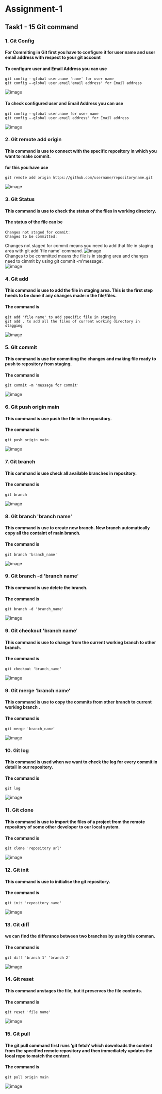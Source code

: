 # Assignment-1 
## Task1 - 15 Git command
### 1. Git Config
#### For Commiting in Git first you have to configure it for user name and user email address with respect to your git account
#### To configure user and Email Address you can use   
    git config –-global user.name 'name' for user name
    git config –-global user.email'email address' for Email address
    
![image](https://user-images.githubusercontent.com/52498255/194310817-259af903-ac8e-4600-876f-cafd1049c62c.JPG)
#### To check configured user and Email Address you can use    
    git config –-global user.name for user name    
    git config –-global user.email address' for Email address   
![image](https://user-images.githubusercontent.com/52498255/194311560-84ac80ef-ee23-4f2c-a3cf-f7c8f8364767.JPG)

### 2. Git remote add origin
#### This command is use to connect with the specific repository in which you want to make commit.
#### for this you have use   
    git remote add origin https://github.com/username/repositoryname.git
![image](https://user-images.githubusercontent.com/52498255/194311976-3d9eea74-ebf5-4283-b4c4-58cc6d3ddc69.JPG)

### 3. Git Status
#### This command is use to check the status of the files in working directory.         
#### The status of the file can be   
    Changes not staged for commit:
    Changes to be committed:   
Changes not staged for commit means you need to add that file in staging area with git add 'file name' command.
![image](https://user-images.githubusercontent.com/52498255/194312280-8cb3b900-cb72-42e2-abe0-33c2e5c5cfdc.JPG)     
Changes to be committed means the file is in staging area and changes need to cimmit by using git commit -m'message'.   
![image](https://user-images.githubusercontent.com/52498255/194312493-4ad6b62a-0c19-4b10-b3d4-08a044aa2af5.JPG)

### 4. Git add    
#### This command is use to add the file in staging area. This is the first step heeds to be done if any changes made in the file/files.   
#### The command is    
    git add 'file name' to add specific file in staging    
    git add . to add all the files of current working directory in stagging    
![image](https://user-images.githubusercontent.com/52498255/194312710-892533d6-d326-401d-94f6-6a1a8c268fd5.JPG)

### 5. Git commit
#### This command is use for commiting the changes and making file ready to push to repository from staging.    
#### The command is    
    git commit -m 'message for commit'  
![image](https://user-images.githubusercontent.com/52498255/194313366-3291efb2-1d0d-4a4f-9e18-7b885912f401.JPG)

### 6. Git push origin main   
#### This command is use push the file in the repository.
#### The command is    
    git push origin main   
![image](https://user-images.githubusercontent.com/52498255/194313603-f3b4ba68-4d79-4aa7-81dc-b02225165575.JPG)


### 7. Git branch   
#### This command is use check all available branches in repository.
#### The command is    
    git branch   
![image](https://user-images.githubusercontent.com/52498255/194313891-88123ff6-1f1f-4ced-85a8-d4e5181316eb.JPG)


### 8. Git branch 'branch name'   
#### This command is use to create new branch. New branch automatically copy all the containt of main branch.    
#### The command is    
    git branch 'branch_name'   
![image](https://user-images.githubusercontent.com/52498255/194314036-89d183b8-328f-47e8-91f9-3f9a721f33db.JPG)


### 9. Git branch -d 'branch name'   
#### This command is use delete the branch.
#### The command is    
    git branch -d 'branch_name'   
![image](https://user-images.githubusercontent.com/52498255/194314226-c1ce8028-fc8a-454e-9a75-70413b1449ca.JPG)

### 9. Git checkout 'branch name'   
#### This command is use to change from the current working branch to other branch. 
#### The command is    
    git checkout 'branch_name'    
![image](https://user-images.githubusercontent.com/52498255/194314458-ea573093-77b9-4da2-a268-480142a63ac0.JPG)

### 9. Git merge 'branch name'   
#### This command is use to copy the commits from other branch to current working branch .
#### The command is    
    git merge 'branch_name'   
![image](https://user-images.githubusercontent.com/52498255/194314699-8e5c5c45-b024-461e-9d3f-31ae128a2eaf.JPG)

### 10. Git log   
#### This command is used when we want to check the log for every commit in detail in our repository.
#### The command is   
    git log   
![image](https://user-images.githubusercontent.com/52498255/194314843-b2277f02-37c8-49d4-8174-c412b76b2c1b.JPG)   
    

### 11. Git clone   
#### This command is use to import the files of a project from the remote repository of some other developer to our local system.    
#### The command is    
    git clone 'repository url'
![image](https://user-images.githubusercontent.com/52498255/194315029-5407dceb-0abe-4416-a483-f215f92463e6.JPG)

    

### 12. Git init  
#### This command is use to initialise the git repository.
#### The command is    
    git init 'repository name'   
![image](https://user-images.githubusercontent.com/52498255/194315229-342b407f-6fb5-4dc2-8aa0-c6be4f94974f.JPG)

### 13. Git diff  
#### we can find the differance between two branches by using this comman.
#### The command is    
    git diff 'branch 1' 'branch 2'   
![image](https://user-images.githubusercontent.com/52498255/194315514-57fc5355-5cf0-429d-9d02-22fdab058c9f.JPG)
    

### 14. Git reset  
#### This command unstages the file, but it preserves the file contents.    
#### The command is    
    git reset 'file name'   
![image](https://user-images.githubusercontent.com/52498255/194315734-98d1a0e3-f168-4e67-83ef-98fdcfe3172a.JPG)
    

### 15. Git pull  
#### The git pull command first runs ‘git fetch’ which downloads the content from the specified remote repository and then immediately updates the local repo to match the content.    
 #### The command is    
    git pull origin main 
![image](https://user-images.githubusercontent.com/52498255/194315895-eedfbd81-e9b4-4da5-a0c5-092db1ef90ef.JPG)
    

